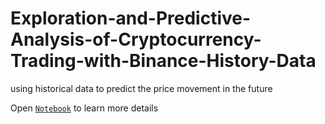 # Exploration-and-Predictive-Analysis-of-Cryptocurrency-Trading-with-Binance-History-Data
 using historical data to predict the price movement in the future


Open [`Notebook`](https://github.com/ShiweiGe1999/Exploration-and-Predictive-Analysis-of-Cryptocurrency-Trading-with-Binance-History-Data/blob/master/CIS545Project%20(1).ipynb) to learn more details
